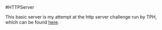 #HTTPServer

This basic server is my attempt at the http server challenge run by TPH, which can be found [here](https://theprogrammershangout.com/resources/projects/http-project-guide/).